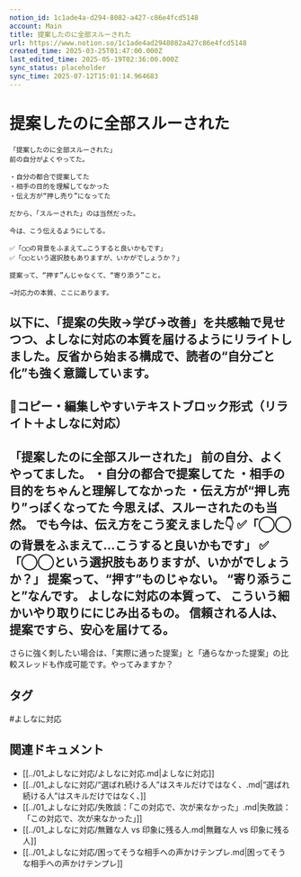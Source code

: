 ```yaml
---
notion_id: 1c1ade4a-d294-8082-a427-c86e4fcd5148
account: Main
title: 提案したのに全部スルーされた
url: https://www.notion.so/1c1ade4ad2948082a427c86e4fcd5148
created_time: 2025-03-25T01:47:00.000Z
last_edited_time: 2025-05-19T02:36:00.000Z
sync_status: placeholder
sync_time: 2025-07-12T15:01:14.964683
---
```

# 提案したのに全部スルーされた

```plain text
「提案したのに全部スルーされた」
前の自分がよくやってた。

・自分の都合で提案してた
・相手の目的を理解してなかった
・伝え方が“押し売り”になってた

だから、「スルーされた」のは当然だった。

今は、こう伝えるようにしてる。

✅「◯◯の背景をふまえて…こうすると良いかもです」
✅「◯◯という選択肢もありますが、いかがでしょうか？」

提案って、“押す”んじゃなくて、“寄り添う”こと。

→対応力の本質、ここにあります。
```
以下に、「提案の失敗→学び→改善」を共感軸で見せつつ、よしなに対応の本質を届けるようにリライトしました。反省から始まる構成で、読者の“自分ごと化”も強く意識しています。
---
## 📄コピー・編集しやすいテキストブロック形式（リライト＋よしなに対応）
「提案したのに全部スルーされた」
前の自分、よくやってました。
・自分の都合で提案してた
・相手の目的をちゃんと理解してなかった
・伝え方が“押し売り”っぽくなってた
今思えば、スルーされたのも当然。
でも今は、伝え方をこう変えました👇
✅「◯◯の背景をふまえて…こうすると良いかもです」
✅「◯◯という選択肢もありますが、いかがでしょうか？」
提案って、“押す”ものじゃない。
“寄り添うこと”なんです。
よしなに対応の本質って、
こういう細かいやり取りににじみ出るもの。
信頼される人は、
提案ですら、安心を届けてる。
---
さらに強く刺したい場合は、「実際に通った提案」と「通らなかった提案」の比較スレッドも作成可能です。やってみますか？

## タグ

#よしなに対応 

## 関連ドキュメント

- [[../01_よしなに対応/よしなに対応.md|よしなに対応]]
- [[../01_よしなに対応/“選ばれ続ける人”はスキルだけではなく、.md|“選ばれ続ける人”はスキルだけではなく、]]
- [[../01_よしなに対応/失敗談：「この対応で、次が来なかった」.md|失敗談：「この対応で、次が来なかった」]]
- [[../01_よしなに対応/無難な人 vs 印象に残る人.md|無難な人 vs 印象に残る人]]
- [[../01_よしなに対応/困ってそうな相手への声かけテンプレ.md|困ってそうな相手への声かけテンプレ]]

